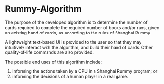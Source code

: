 # Rummy-Algorithm
The purpose of the developed algorithm is to determine the number of cards required to complete the required number of books and/or runs, given an existing hand of cards, as according to the rules of Shanghai Rummy.

A lightweight text-based UI is provided to the user so that they may intuitively interact with the algorithm, and build their hand of cards. Other quality-of-life commands are also provided.

The possible end uses of this algorithm include:
1. informing the actions taken by a CPU in a Shanghai Rummy program; or
2. informing the decisions of a human player in a real game.
